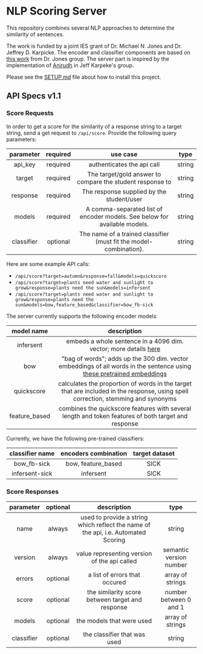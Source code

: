 # NLP Scoring Server

This repository combines several NLP approaches to determine the similarity of sentences.

The work is funded by a joint IES grant of Dr. Michael N. Jones and Dr. Jeffrey D. Karpicke. The encoder and classifier components are based on [this work](https://github.com/FTAsr/STS) from Dr. Jones group. The server part is inspired by the implementation of [Anirudh](https://github.com/anirudhchellani) in Jeff Karpeke's group.

Please see the [SETUP.md](https://github.com/eweitnauer/nlp-scoring-server/blob/master/SETUP.md) file about how to install this project.

## API Specs v1.1

### Score Requests

In order to get a score for the similarity of a response string to a target string, send a get request to `/api/score`. Provide the following query parameters:

| parameter | required | use case | type |
| :---: | :---: | :---: | :---: |
| api_key | required | authenticates the api call | string | 
| target | required | The target/gold answer to compare the student response to | string |
| response | required | The response supplied by the student/user | string  | 
| models | required | A comma-separated list of encoder models. See below for available models. | string |
| classifier | optional | The name of a trained classifier (must fit the model-combination). | string |

Here are some example API calls:

- `/api/score?target=autumn&response=fall&models=quickscore`
- `/api/score?target=plants need water and sunlight to grow&response=plants need the sun&models=infersent`
- `/api/score?target=plants need water and sunlight to grow&response=plants need the sun&models=bow,feature_based&classifier=bow_fb-sick`


The server currently supports the following encoder models:

| model name | description |
| :---: | :---: |
| infersent | embeds a whole sentence in a 4096 dim. vector; more details [here](https://github.com/facebookresearch/InferSent) |
| bow | "bag of words"; adds up the 300 dim. vector embeddings of all words in the sentence using [these pretrained embeddings](https://drive.google.com/file/d/0B7XkCwpI5KDYNlNUTTlSS21pQmM/edit) |
| quickscore | calculates the proportion of words in the target that are included in the response, using spell correction, stemming and synonyms |
| feature_based | combines the quickscore features with several length and token features of both target and response |

Currently, we have the following pre-trained classifiers:

| classifier name | encoders combination | target dataset |
| :---: | :---: | :---: |
| bow_fb-sick | bow, feature_based | SICK |
| infersent-sick | infersent | SICK |

### Score Responses

| parameter | optional | description | type | 
| :---: | :---: | :---: | :---: | 
| name  | always | used to provide a string which reflect the name of the api, i.e. Automated Scoring | string |  
| version | always | value representing version of the api called | semantic version number | 
| errors | optional | a list of errors that occured | array of strings | 
| score | optional | the similarity score between target and response | number between 0 and 1 |
| models | optional | the models that were used | array of strings |
| classifier | optional | the classifier that was used | string |
